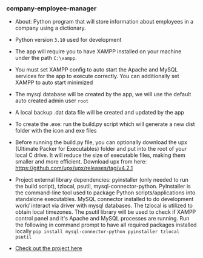 ### company-employee-manager
- About: Python program that will store information about employees in a company using a dictionary.
- Python version `3.10` used for development

- The app will require you to have XAMPP installed on your machine under the path `C:\xampp`.
- You must set XAMPP config to auto start the Apache and MySQL services for the app to execute correctly.
You can additionally set XAMPP to auto start minimized

- The mysql database will be created by the app, we will use the default auto created admin user `root`
- A local backup .dat data file will be created and updated by the app

- To create the .exe: run the build.py script which will generate a new dist folder with the icon and exe files

- Before running the build.py file, you can optionally download the upx (Ultimate Packer for Executables) folder and put into the root of your local C drive. It will reduce the size of executable files, making them smaller and more efficient.
Download upx from here: https://github.com/upx/upx/releases/tag/v4.2.1

- Project external library dependencies: pyinstaller (only needed to run the build script), tzlocal, psutil, mysql-connector-python. PyInstaller is the command-line tool used to package Python scripts/applications into standalone executables. MySQL connector installed to do development work/ interact via driver with mysql databases. The tzlocal is utilized to obtain local timezones. The psutil library will be used to check if XAMPP control panel and it's Apache and MySQL processes are running. Run the following in command prompt to have all required packages installed locally `pip install mysql-connector-python pyinstaller tzlocal psutil`

- [Check out the project here](https://brianperel.github.io/project2.htm)
